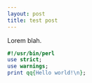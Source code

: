 ```yaml
---
layout: post
title: test post
---
```

Lorem blah.

```perl
#!/usr/bin/perl
use strict;
use warnings;
print qq{Hello world!\n};
```
